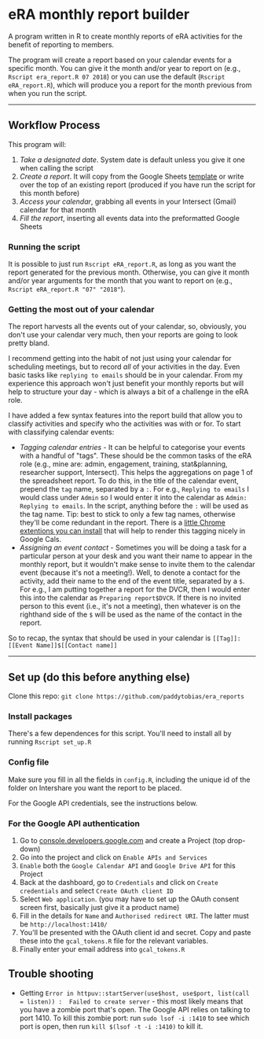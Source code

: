 # eRA monthly report builder

A program written in R to create monthly reports of eRA activities for the benefit of reporting to members. 

The program will create a report based on your calendar events for a specific month. You can give it the month and/or year to report on (e.g., `Rscript era_report.R 07 2018`) or you can use the default (`Rscript eRA_report.R`), which will produce you a report for the month previous from when you run the script.

---
## Workflow Process
This program will:
1. *Take a designated date*. System date is default unless you give it one when calling the script
2. *Create a report*. It will copy from the Google Sheets [template](https://docs.google.com/spreadsheets/d/1VnKspMIR4UgXpV3ZfssZaSQkMUcY_GS96vHGrFHnvWw/edit?usp=sharing) or write over the top of an existing report (produced if you have run the script for this month before)
3. *Access your calendar*, grabbing all events in your Intersect (Gmail) calendar for that month
4. *Fill the report*, inserting all events data into the preformatted Google Sheets 

### Running the script
It is possible to just run `Rscript eRA_report.R`, as long as you want the report generated for the previous month. Otherwise, you can give it month and/or year arguments for the month that you want to report on (e.g., `Rscript eRA_report.R "07" "2018"`).

### Getting the most out of your calendar
The report harvests all the events out of your calendar, so, obviously, you don't use your calendar very much, then your reports are going to look pretty bland. 

I recommend getting into the habit of not just using your calendar for scheduling meetings, but to record *all* of your activities in the day. Even basic tasks like `replying to emails` should be in your calendar. From my experience this approach won't just benefit your monthly reports but will help to structure your day - which is always a bit of a challenge in the eRA role. 

I have added a few syntax features into the report build that allow you to classify activities and specify who the activities was with or for. To start with classifying calendar events:
* *Tagging calendar entries* - It can be helpful to categorise your events with a handful of "tags". These should be the common tasks of the eRA role (e.g., mine are: admin, engagement, training, stat&planning, researcher support, Intersect). This helps the aggregations on page 1 of the spreadsheet report. To do this, in the title of the calendar event, prepend the `tag` name, separated by a `:`. For e.g., `Replying to emails` I would class under `Admin` so I would enter it into the calendar as `Admin: Replying to emails`. In the script, anything before the `:` will be used as the tag name. Tip: best to stick to only a few tag names, otherwise they'll be come redundant in the report. There is a [little Chrome extentions you can install](https://chrome.google.com/webstore/detail/google-calendar-tags/ncpjnjohbcgocheijdaafoidjnkpajka/) that will help to render this tagging nicely in Google Cals.
* *Assigning an event contact* - Sometimes you will be doing a task for a particular person at your desk and you want their name to appear in the monthly report, but it wouldn't make sense to invite them to the calendar event (because it's not a meeting!). Well, to denote a contact for the activity, add their name to the end of the event title, separated by a `$`. For e.g., I am putting together a report for the DVCR, then I would enter this into the calendar as `Preparing report$DVCR`. If there is no invited person to this event (i.e., it's not a meeting), then whatever is on the righthand side of the `$` will be used as the name of the contact in the report. 

So to recap, the syntax that should be used in your calendar is `[[Tag]]:[[Event Name]]$[[Contact name]]`

---

## Set up (do this before anything else)
Clone this repo: `git clone https://github.com/paddytobias/era_reports`

### Install packages
There's a few dependences for this script. You'll need to install all by running `Rscript set_up.R`

### Config file
Make sure you fill in all the fields in `config.R`, including the unique id of the folder on Intershare you want the report to be placed.

For the Google API credentials, see the instructions below.

### For the Google API authentication
1. Go to [console.developers.google.com](console.developers.google.com) and create a Project (top drop-down)
2. Go into the project and click on `Enable APIs and Services`
3. `Enable` both the `Google Calendar API` and `Google Drive API` for this Project
4. Back at the dashboard, go to `Credentials` and click on `Create credentials` and select `Create OAuth client ID`
5. Select `Web application`. (you may have to set up the OAuth consent screen first, basically just give it a product name)
6. Fill in the details for `Name` and `Authorised redirect URI`. The latter must be `http://localhost:1410/`
7. You'll be presented with the OAuth client id and secret. Copy and paste these into the `gcal_tokens.R` file for the relevant variables. 
8. Finally enter your email address into `gcal_tokens.R`

## Trouble shooting
* Getting ```Error in httpuv::startServer(use$host, use$port, list(call = listen)) : 
Failed to create server``` - this most likely means that you have a zombie port that's open. The Google API relies on talking to port 1410. To kill this zombie port: run `sudo lsof -i :1410` to see which port is open, then run `kill $(lsof -t -i :1410)` to kill it. 
